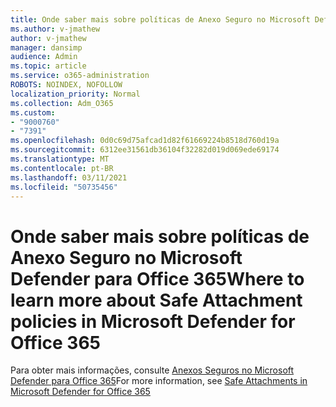 ```yaml
---
title: Onde saber mais sobre políticas de Anexo Seguro no Microsoft Defender para Office 365
ms.author: v-jmathew
author: v-jmathew
manager: dansimp
audience: Admin
ms.topic: article
ms.service: o365-administration
ROBOTS: NOINDEX, NOFOLLOW
localization_priority: Normal
ms.collection: Adm_O365
ms.custom:
- "9000760"
- "7391"
ms.openlocfilehash: 0d0c69d75afcad1d82f61669224b8518d760d19a
ms.sourcegitcommit: 6312ee31561db36104f32282d019d069ede69174
ms.translationtype: MT
ms.contentlocale: pt-BR
ms.lasthandoff: 03/11/2021
ms.locfileid: "50735456"
---
```

# <a name="where-to-learn-more-about-safe-attachment-policies-in-microsoft-defender-for-office-365"></a><span data-ttu-id="76366-102">Onde saber mais sobre políticas de Anexo Seguro no Microsoft Defender para Office 365</span><span class="sxs-lookup"><span data-stu-id="76366-102">Where to learn more about Safe Attachment policies in Microsoft Defender for Office 365</span></span>

<span data-ttu-id="76366-103">Para obter mais informações, consulte [Anexos Seguros no Microsoft Defender para Office 365](https://go.microsoft.com/fwlink/?linkid=2092213)</span><span class="sxs-lookup"><span data-stu-id="76366-103">For more information, see [Safe Attachments in Microsoft Defender for Office 365](https://go.microsoft.com/fwlink/?linkid=2092213)</span></span>
